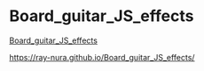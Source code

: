 # Board_guitar_JS_effects

[ Board_guitar_JS_effects](https://ray-nura.github.io/Board_guitar_JS_effects/)

https://ray-nura.github.io/Board_guitar_JS_effects/
